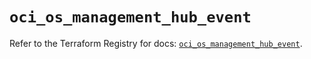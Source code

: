 # `oci_os_management_hub_event`

Refer to the Terraform Registry for docs: [`oci_os_management_hub_event`](https://registry.terraform.io/providers/oracle/oci/7.19.0/docs/resources/os_management_hub_event).
